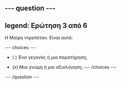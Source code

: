 --- question ---
---
legend: Ερώτηση 3 από 6
---

Η Μαίρη ντρεπόταν. Είναι αυτό:

--- choices ---
- ( ) Ένα γεγονός ή μια παρατήρηση;

- (x) Μια γνώμη ή μια αξιολόγηση;
--- /choices ---

--- /question ---
